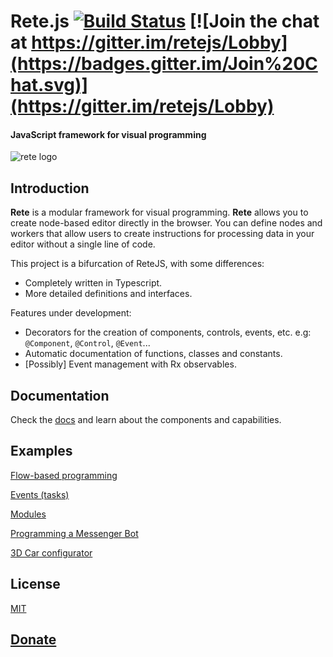 Rete.js  [![Build Status](https://travis-ci.org/retejs/rete.svg?branch=master)](https://travis-ci.org/retejs/rete) 
[![Join the chat at https://gitter.im/retejs/Lobby](https://badges.gitter.im/Join%20Chat.svg)](https://gitter.im/retejs/Lobby)
====
#### JavaScript framework for visual programming

![rete logo](https://i.imgur.com/rydGu6B.png)

Introduction
----
**Rete** is a modular framework for visual programming. **Rete** allows you to create node-based editor directly in the browser. You can define nodes and workers that allow users to create instructions for processing data in your editor without a single line of code.

This project is a bifurcation of ReteJS, with some differences:
- Completely written in Typescript.
- More detailed definitions and interfaces.

Features under development:
- Decorators for the creation of components, controls, events, etc. e.g: `@Component`, `@Control`, `@Event`...
- Automatic documentation of functions, classes and constants.
- [Possibly] Event management with Rx observables.

Documentation
----
Check the [docs](https://rete.readthedocs.io/en/latest/) and learn about the components and capabilities.

Examples
----
[Flow-based programming](https://codepen.io/Ni55aN/pen/xzgQYq)

[Events (tasks)](https://codepen.io/Ni55aN/pen/MOYPEz)

[Modules](https://codepen.io/Ni55aN/pen/QOEbEW)

[Programming a Messenger Bot](https://codepen.io/Ni55aN/pen/rpOKNb)

[3D Car configurator](https://codesandbox.io/embed/9jp88p1jpy?view=preview)

License
----
[MIT](http://opensource.org/licenses/MIT)

[Donate](http://rete.js.org/#support)
---
